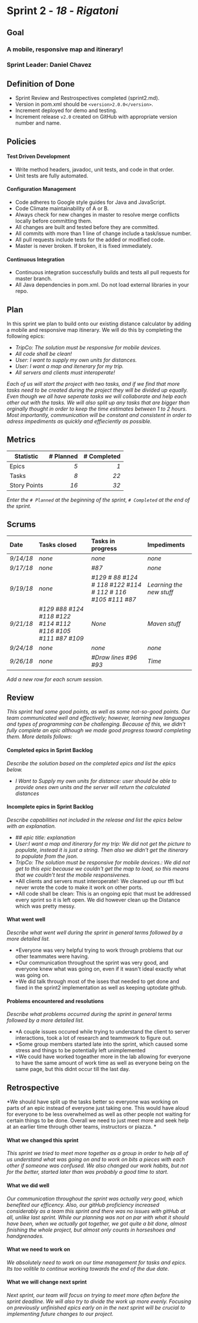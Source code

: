 # Sprint 2 - *18* - *Rigatoni*

## Goal

### A mobile, responsive map and itinerary!
### Sprint Leader: Daniel Chavez

## Definition of Done

* Sprint Review and Restrospectives completed (sprint2.md).
* Version in pom.xml should be `<version>2.0.0</version>`.
* Increment deployed for demo and testing.
* Increment release `v2.0` created on GitHub with appropriate version number and name.


## Policies

#### Test Driven Development
* Write method headers, javadoc, unit tests, and code in that order.
* Unit tests are fully automated.
#### Configuration Management
* Code adheres to Google style guides for Java and JavaScript.
* Code Climate maintainability of A or B.
* Always check for new changes in master to resolve merge conflicts locally before committing them.
* All changes are built and tested before they are committed.
* All commits with more than 1 line of change include a task/issue number.
* All pull requests include tests for the added or modified code.
* Master is never broken.  If broken, it is fixed immediately.
#### Continuous Integration
* Continuous integration successfully builds and tests all pull requests for master branch.
* All Java dependencies in pom.xml.  Do not load external libraries in your repo. 


## Plan

In this sprint we plan to build onto our existing distance calculator by adding a mobile and responsive map itinerary. We will do this by completing the following epics:


* *TripCo: The solution must be responsive for mobile devices.*
* *All code shall be clean!*
* *User: I want to supply my own units for distances.*
* *User: I want a map and itenerary for my trip.*
* *All servers and clients must interoperate!*


*Each of us will start the project with two tasks, and if we find that more tasks need to be created during the project they will be divided up equally. Even though we all have seperate tasks we will collaborate and help each other out with the tasks. We will also split up any tasks that are bigger than orginally thought in order to keep the time estimates between 1 to 2 hours. Most importantly, communication will be constant and consistent in order to adress impediments as quickly and effieciently as possible.*


## Metrics

| Statistic | # Planned | # Completed |
| --- | ---: | ---: |
| Epics | *5* | *1* |
| Tasks |  *8*   | *22* | 
| Story Points |  *16*  | *32* | 

*Enter the `# Planned` at the beginning of the sprint, `# Completed` at the end of the sprint.*


## Scrums

| Date | Tasks closed  | Tasks in progress | Impediments |
| :--- | :--- | :--- | :--- |
| *9/14/18* | *none* | *none* | *none* | 
| *9/17/18* | *none* | *#87* | *none*|
| *9/19/18* | *none* | *#129 # 88 #124 # 118 #122 #114 # 112 # 116 #105 #111 #87* | *Learning the new stuff* |
| *9/21/18* | *#129 #88 #124 #118 #122 #114 #112 #116 #105 #111 #87 #109* | *None* | *Maven stuff* |
| *9/24/18* | *none* | *none* | *none*|
| *9/26/18* | *none* | *#Draw lines #96 #93* | *Time*|

*Add a new row for each scrum session.*

## Review

*This sprint had some good points, as well as some not-so-good points. Our team communicated well and effectively; however, learning new languages and types of programming can be challenging. Because of this, we didn't fully complete an epic although we made good progress toward completing them. More details follows:*

#### Completed epics in Sprint Backlog 

*Describe the solution based on the completed epics and list the epics below.*

* *I Want to Supply my own units for distance: user should be able to provide ones own units and the server will return the calculated distances*

#### Incomplete epics in Sprint Backlog 

*Describe capabilities not included in the release and list the epics below with an explanation.*

* *## epic title: explanation*
* *User:I want a map and itinerary for my trip: We did not get the picture to populate, instead it is just a string. Then also we didn't get the itinerary to populate from the json.*
* *TripCo: The solution must be responsive for mobile devices.: We did not get to this epic because we couldn't get the map to load, so this means that we couldn't test the mobile responsivenes.*
* *All clients and servers must interoperate!: We cleaned up our tffi but never wrote the code to make it work on other ports.
* *All code shall be clean: This is an ongoing epic that must be addressed every sprint so it is left open. We did however clean up the Distance which was pretty messy.

#### What went well

*Describe what went well during the sprint in general terms followed by a more detailed list.*

* *Everyone was very helpful trying to work through problems that our other teammates were having.
* *Our communication throughout the sprint was very good, and everyone knew what was going on, even if it wasn't ideal exactly what was going on.
* *We did talk through most of the isses that needed to get done and fixed in the sprint2 implementation as well as keeping uptodate github.


#### Problems encountered and resolutions

*Describe what problems occurred during the sprint in general terms followed by a more detailed list.*

* *A couple issues occured while trying to understand the client to server interactions, took a lot of research and teammwork to figure out.
* *Some group members started late into the sprint, which caused some stress and things to be potentially left unimplemented
* *We could have worked togeather more in the lab allowing for everyone to have the same amount of work time as well as everyone being on the same page, but this didnt occur till the last day.


## Retrospective

*We should have split up the tasks better so everyone was working on parts of an epic instead of everyone just taking one. This would have aloud for everyone to be less overwhelmed as well as other people not waiting for certain things to be done. Overall we need to just meet more and seek help at an earlier time through other teams, instructors or piazza. *

#### What we changed this sprint

*This sprint we tried to meet more together as a group in order to help all of us understand what was going on and to work on bits a pieces with each other if someone was confused. We also changed our work habits, but not for the better, started later than was probably a good time to start.*

#### What we did well

*Our communication throughout the sprint was actually very good, which benefited our efficency. Also, our gitHub proficiency increased considerably as a team this sprint and there was no issues with gitHub at all, unlike last sprint. While our planning was not on par with what it should have been, when we actually got together, we got quite a bit done, almost finishing the whole project, but almost only counts in horseshoes and handgrenades.*

#### What we need to work on

*We absolutely need to work on our time management for tasks and epics. Its too volitile to continue working towards the end of the due date.*

#### What we will change next sprint 

*Next sprint, our team will focus on trying to meet more often before the sprint deadline. We will also try to divide the work up more evenly. Focusing on previously unfinished epics early on in the next sprint will be crucial to implementing future changes to our project.*
